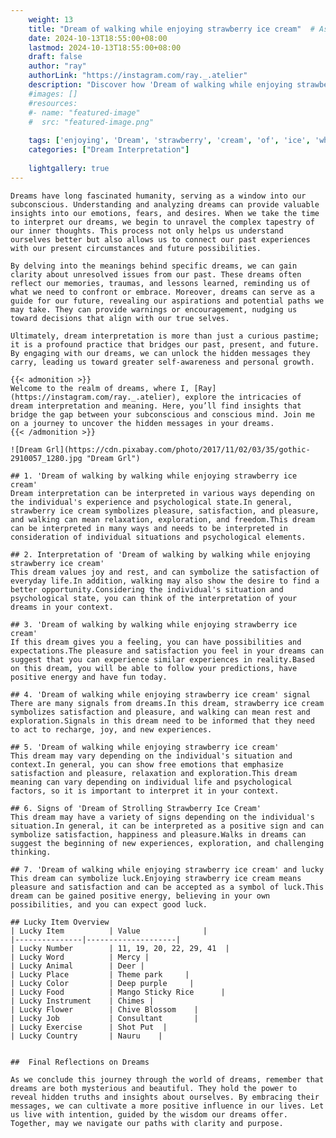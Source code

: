 ```yaml
---
    weight: 13
    title: "Dream of walking while enjoying strawberry ice cream"  # Assuming 'title' column exists
    date: 2024-10-13T18:55:00+08:00
    lastmod: 2024-10-13T18:55:00+08:00
    draft: false
    author: "ray"
    authorLink: "https://instagram.com/ray._.atelier"
    description: "Discover how 'Dream of walking while enjoying strawberry ice cream' can interpret your future and uncover its significant meanings in your life."
    #images: []
    #resources:
    #- name: "featured-image"
    #  src: "featured-image.png"
    
    tags: ['enjoying', 'Dream', 'strawberry', 'cream', 'of', 'ice', 'while', 'walking']
    categories: ["Dream Interpretation"]
    
    lightgallery: true
---
```

    
    Dreams have long fascinated humanity, serving as a window into our subconscious. Understanding and analyzing dreams can provide valuable insights into our emotions, fears, and desires. When we take the time to interpret our dreams, we begin to unravel the complex tapestry of our inner thoughts. This process not only helps us understand ourselves better but also allows us to connect our past experiences with our present circumstances and future possibilities.
    
    By delving into the meanings behind specific dreams, we can gain clarity about unresolved issues from our past. These dreams often reflect our memories, traumas, and lessons learned, reminding us of what we need to confront or embrace. Moreover, dreams can serve as a guide for our future, revealing our aspirations and potential paths we may take. They can provide warnings or encouragement, nudging us toward decisions that align with our true selves.
    
    Ultimately, dream interpretation is more than just a curious pastime; it is a profound practice that bridges our past, present, and future. By engaging with our dreams, we can unlock the hidden messages they carry, leading us toward greater self-awareness and personal growth.
    
    {{< admonition >}}
    Welcome to the realm of dreams, where I, [Ray](https://instagram.com/ray._.atelier), explore the intricacies of dream interpretation and meaning. Here, you’ll find insights that bridge the gap between your subconscious and conscious mind. Join me on a journey to uncover the hidden messages in your dreams.
    {{< /admonition >}}
    
    ![Dream Grl](https://cdn.pixabay.com/photo/2017/11/02/03/35/gothic-2910057_1280.jpg "Dream Grl")
    
    ## 1. 'Dream of walking by walking while enjoying strawberry ice cream'
    Dream interpretation can be interpreted in various ways depending on the individual's experience and psychological state.In general, strawberry ice cream symbolizes pleasure, satisfaction, and pleasure, and walking can mean relaxation, exploration, and freedom.This dream can be interpreted in many ways and needs to be interpreted in consideration of individual situations and psychological elements.
    
    ## 2. Interpretation of 'Dream of walking by walking while enjoying strawberry ice cream'
    This dream values joy and rest, and can symbolize the satisfaction of everyday life.In addition, walking may also show the desire to find a better opportunity.Considering the individual's situation and psychological state, you can think of the interpretation of your dreams in your context.
    
    ## 3. 'Dream of walking by walking while enjoying strawberry ice cream'
    If this dream gives you a feeling, you can have possibilities and expectations.The pleasure and satisfaction you feel in your dreams can suggest that you can experience similar experiences in reality.Based on this dream, you will be able to follow your predictions, have positive energy and have fun today.
    
    ## 4. 'Dream of walking while enjoying strawberry ice cream' signal
    There are many signals from dreams.In this dream, strawberry ice cream symbolizes satisfaction and pleasure, and walking can mean rest and exploration.Signals in this dream need to be informed that they need to act to recharge, joy, and new experiences.
    
    ## 5. 'Dream of walking while enjoying strawberry ice cream'
    This dream may vary depending on the individual's situation and context.In general, you can show free emotions that emphasize satisfaction and pleasure, relaxation and exploration.This dream meaning can vary depending on individual life and psychological factors, so it is important to interpret it in your context.
    
    ## 6. Signs of 'Dream of Strolling Strawberry Ice Cream'
    This dream may have a variety of signs depending on the individual's situation.In general, it can be interpreted as a positive sign and can symbolize satisfaction, happiness and pleasure.Walks in dreams can suggest the beginning of new experiences, exploration, and challenging thinking.
    
    ## 7. 'Dream of walking while enjoying strawberry ice cream' and lucky
    This dream can symbolize luck.Enjoying strawberry ice cream means pleasure and satisfaction and can be accepted as a symbol of luck.This dream can be gained positive energy, believing in your own possibilities, and you can expect good luck.
    
    ## Lucky Item Overview
    | Lucky Item          | Value              |
    |---------------|--------------------|
    | Lucky Number        | 11, 19, 20, 22, 29, 41  |
    | Lucky Word          | Mercy |
    | Lucky Animal        | Deer |
    | Lucky Place         | Theme park     |
    | Lucky Color         | Deep purple     |
    | Lucky Food          | Mango Sticky Rice      |
    | Lucky Instrument    | Chimes |
    | Lucky Flower        | Chive Blossom    |
    | Lucky Job           | Consultant       |
    | Lucky Exercise      | Shot Put  |
    | Lucky Country       | Nauru    |
    
    
    ##  Final Reflections on Dreams
    
    As we conclude this journey through the world of dreams, remember that dreams are both mysterious and beautiful. They hold the power to reveal hidden truths and insights about ourselves. By embracing their messages, we can cultivate a more positive influence in our lives. Let us live with intention, guided by the wisdom our dreams offer. Together, may we navigate our paths with clarity and purpose.
    